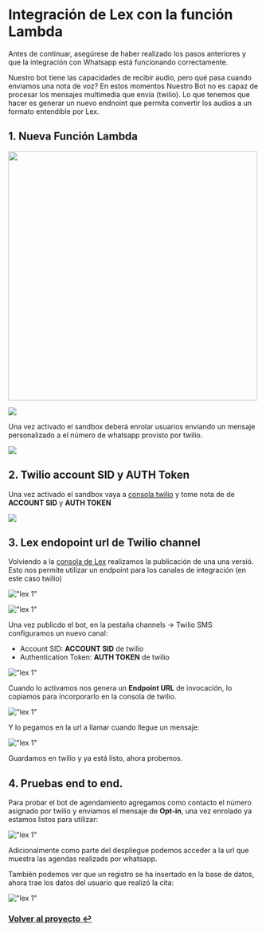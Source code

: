 # Integración de Lex con la función Lambda

Antes de continuar, asegúrese de haber realizado los pasos anteriores y que la integración con Whatsapp está funcionando correctamente.

Nuestro bot tiene las capacidades de recibir audio, pero qué pasa cuando enviamos una nota de voz? En estos momentos Nuestro Bot no es capaz de procesar los mensajes multimedia que envía (twilio). Lo que tenemos que hacer es generar un nuevo endnoint que permita convertir los audios a un formato entendible por Lex.

## 1. Nueva Función Lambda

<img src="img/Lambda_13.jpg" width="500">




[![](http://img.youtube.com/vi/O2PB6o2E8aA/0.jpg)](http://www.youtube.com/watch?v=O2PB6o2E8aA "Whatsapp Sandbox")


Una vez activado el sandbox deberá enrolar usuarios enviando un mensaje personalizado a el número de whatsapp provisto por twilio.

![](img/twilio3.jpg)

## 2. Twilio account SID y AUTH Token
 
Una vez activado el sandbox vaya a [consola twilio](https://www.twilio.com/console) y tome nota de de **ACCOUNT SID** y **AUTH TOKEN**

![](img/twilio2.jpg)

## 3. Lex endopoint url de Twilio channel

Volviendo a la [consola de Lex](https://console.aws.amazon.com/lex/home) realizamos la publicación de una una versió. Esto nos permite utilizar un endpoint para los canales de integración (en este caso twilio)

!["lex 1"](img/Lex_9.jpg)

!["lex 1"](img/Lex_11.jpg)


Una vez publicdo el bot, en la pestaña channels -> Twilio SMS configuramos un nuevo canal:

* Account SID: **ACCOUNT SID**  de twilio
* Authentication Token: **AUTH TOKEN** de twilio

!["lex 1"](img/Lex_12.jpg)

Cuando lo activamos nos genera un **Endpoint URL** de invocación, lo copiamos para incorporarlo en la consola de twilio.

!["lex 1"](img/Lex_13.jpg)

Y lo pegamos en la url a llamar cuando llegue un mensaje:

!["lex 1"](img/twilio4.jpg)


Guardamos en twilio y ya está listo, ahora probemos.


## 4. Pruebas end to end.

Para probar el bot de agendamiento agregamos como contacto el número asignado por twilio y enviamos el mensaje de **Opt-in**, una vez enrolado ya estamos listos para utilizar:

!["lex 1"](img/whatsapp_1.jpeg)

Adicionalmente como parte del despliegue podemos acceder a la url que muestra las agendas realizads por whatsapp. 

También podemos ver que un registro se ha insertado en la base de datos, ahora trae los datos del usuario que realizó la cita:

!["lex 1"](img/dynamo_console_4.jpg)



### **[Volver al proyecto ↩️ ](README_Step_by_Step.md)**